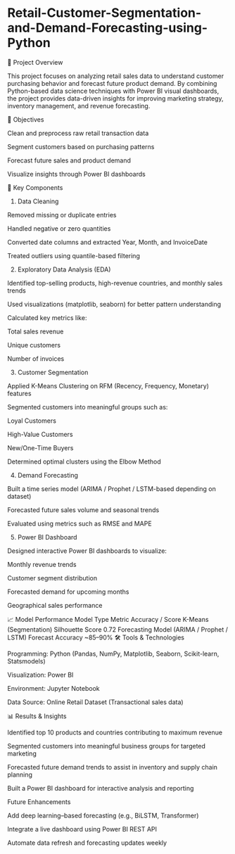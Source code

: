 # Retail-Customer-Segmentation-and-Demand-Forecasting-using-Python


📘 Project Overview

This project focuses on analyzing retail sales data to understand customer purchasing behavior and forecast future product demand.
By combining Python-based data science techniques with Power BI visual dashboards, the project provides data-driven insights for improving marketing strategy, inventory management, and revenue forecasting.

🎯 Objectives

Clean and preprocess raw retail transaction data

Segment customers based on purchasing patterns

Forecast future sales and product demand

Visualize insights through Power BI dashboards

🧩 Key Components
1. Data Cleaning

Removed missing or duplicate entries

Handled negative or zero quantities

Converted date columns and extracted Year, Month, and InvoiceDate

Treated outliers using quantile-based filtering

2. Exploratory Data Analysis (EDA)

Identified top-selling products, high-revenue countries, and monthly sales trends

Used visualizations (matplotlib, seaborn) for better pattern understanding

Calculated key metrics like:

Total sales revenue

Unique customers

Number of invoices

3. Customer Segmentation

Applied K-Means Clustering on RFM (Recency, Frequency, Monetary) features

Segmented customers into meaningful groups such as:

Loyal Customers

High-Value Customers

New/One-Time Buyers

Determined optimal clusters using the Elbow Method

4. Demand Forecasting

Built a time series model (ARIMA / Prophet / LSTM-based depending on dataset)

Forecasted future sales volume and seasonal trends

Evaluated using metrics such as RMSE and MAPE

5. Power BI Dashboard

Designed interactive Power BI dashboards to visualize:

Monthly revenue trends

Customer segment distribution

Forecasted demand for upcoming months

Geographical sales performance

📈 Model Performance
Model Type	Metric	Accuracy / Score
K-Means (Segmentation)	Silhouette Score	0.72
Forecasting Model (ARIMA / Prophet / LSTM)	Forecast Accuracy	~85–90%
🛠️ Tools & Technologies

Programming: Python (Pandas, NumPy, Matplotlib, Seaborn, Scikit-learn, Statsmodels)

Visualization: Power BI

Environment: Jupyter Notebook

Data Source: Online Retail Dataset (Transactional sales data)

📊 Results & Insights

Identified top 10 products and countries contributing to maximum revenue

Segmented customers into meaningful business groups for targeted marketing

Forecasted future demand trends to assist in inventory and supply chain planning

Built a Power BI dashboard for interactive analysis and reporting


Future Enhancements

Add deep learning–based forecasting (e.g., BiLSTM, Transformer)

Integrate a live dashboard using Power BI REST API

Automate data refresh and forecasting updates weekly
